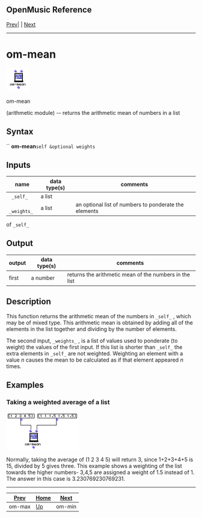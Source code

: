 OpenMusic Reference  
---  
[Prev](om-max)| | [Next](om-min)  
  
* * *

# om-mean

![](figures/functions/arithmetic/om-mean.png)

  
  
om-mean  
  
(arithmetic module) \-- returns the arithmetic mean of numbers in a list  

## Syntax

`` **om-mean**` self &optional weights `

## Inputs

name| data type(s)| comments  
---|---|---  
` _self_`|  a list|  
` _weights_`|  a list| an optional list of numbers to ponderate the elements
of `_self_`  
  
## Output

output| data type(s)| comments  
---|---|---  
first| a number| returns the arithmetic mean of the numbers in the list  
  
## Description

This function returns the arithmetic mean of the numbers in `_self_` , which
may be of mixed type. This arithmetic mean is obtained by adding all of the
elements in the list together and dividing by the number of elements.

The second input, `_weights_` , is a list of values used to ponderate (to
weight) the values of the first input. If this list is shorter than `_self_`
the extra elements in `_self_` are not weighted. Weighting an element with a
value _n_ causes the mean to be calculated as if that element appeared _n_
times.

## Examples

### Taking a weighted average of a list

![](figures/functions/arithmetic/om-meanEX1.png)

Normally, taking the average of (1 2 3 4 5) will return 3, since 1+2+3+4+5 is
15, divided by 5 gives three. This example shows a weighting of the list
towards the higher numbers- 3,4,5 are assigned a weight of 1.5 instead of 1.
The answer in this case is 3.230769230769231.

* * *

[Prev](om-max)| [Home](index)| [Next](om-min)  
---|---|---  
om-max| [Up](funcref.main)| om-min

